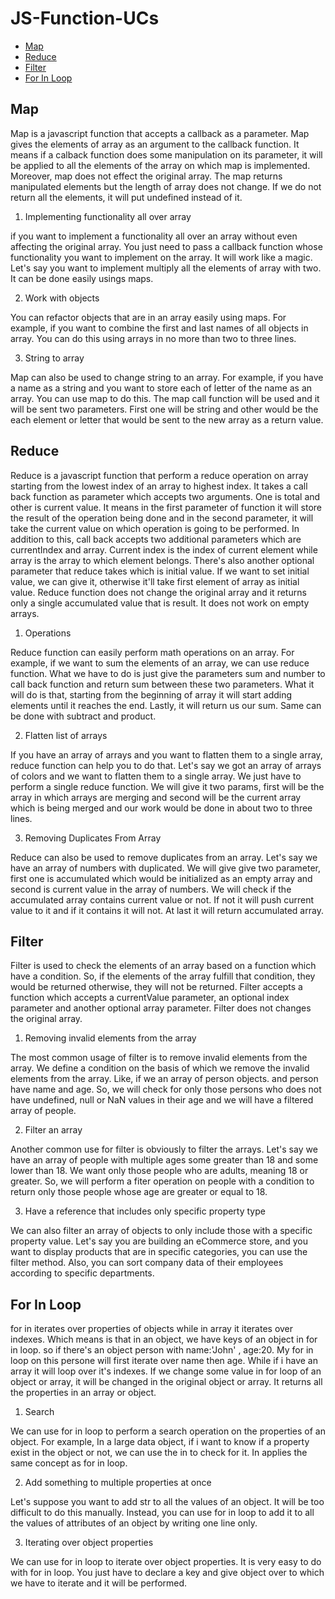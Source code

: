# JS-Function-UCs

* [Map](#map)
* [Reduce](#reduce)
* [Filter](#filter)
* [For In Loop](#for-in-loop)


## Map

Map is a javascript function that accepts a callback as a parameter. Map gives the elements of array as an argument to the callback function. It means if a calback function does some manipulation on its parameter, it will be applied to all the elements of the array on which map is implemented. Moreover, map does not effect the original array. The map returns manipulated elements but the length of array does not change. If we do not return all the elements, it will put undefined instead of it.

1. Implementing functionality all over array

if you want to implement a functionality all over an array without even affecting the original array. You just need to pass a callback function whose functionality you want to implement on the array. It will work like a magic. Let's say you want to implement multiply all the elements of array with two. It can be done easily usings maps.


2. Work with objects

You can refactor objects that are in an array easily using maps. For example, if you want to combine the first and last names of all objects in array. You can do this using arrays in no more than two to three lines.

3. String to array

Map can also be used to change string to an array. For example, if you have a name as a string and you want to store each of letter of the name as an array. You can use map to do this. The map call function will be used and it will be sent two parameters. First one will be string and other would be the each element or letter that would be sent to the new array as a return value.



## Reduce

Reduce is a javascript function that perform a reduce operation on array starting from the lowest index of an array to highest index. It takes a call back function as parameter which accepts two arguments. One is total and other is current value. It means in the first parameter of function it will store the result of the operation being done and in the second parameter, it will take the current value on which operation is going to be performed. In addition to this, call back accepts two additional parameters which are currentIndex and array. Current index is the index of current element while array is the array to which element belongs. There's also another optional parameter that reduce takes which is initial value. If we want to set initial value, we can give it, otherwise it'll take first element of array as initial value. Reduce function does not change the original array and it returns only a single accumulated value that is result. It does not work on empty arrays.



1. Operations

Reduce function can easily perform math operations on an array. For example, if we want to sum the elements of an array, we can use reduce function. What we have to do is just give the parameters sum and number to call back function and return sum between these two parameters. What it will do is that, starting from the beginning of array it will start adding elements until it reaches the end. Lastly, it will return us our sum. Same can be done with subtract and product.

2. Flatten list of arrays

If you have an array of arrays and you want to flatten them to a single array, reduce function can help you to do that. Let's say we got an array of arrays of colors and we want to flatten them to a single array. We just have to perform a single reduce function. We will give it two params, first will be the array in which arrays are merging and second will be the current array which is being merged and our work would be done in about two to three lines.

3. Removing Duplicates From Array

Reduce can also be used to remove duplicates from an array. Let's say we have an array of numbers with duplicated. We will give give two parameter, first one is  accumulated  which would be initialized as an empty array and second is current value in the array of numbers. We will check if the accumulated array contains current value or not. If not it will push current value to it and if it contains it will not. At last it will return accumulated array.


## Filter 

Filter is used to check the elements of an array based on a function which have a condition. So, if the elements of the array fulfill that condition, they would be returned otherwise, they will not be returned. Filter accepts a function which accepts a currentValue parameter, an optional index parameter and another optional array parameter. Filter does not changes the original array.

1. Removing invalid elements from the array

The most common usage of filter is to remove invalid elements from the array. We define a condition on the basis of which we remove the invalid elements from the array. Like, if we an array of person objects. and person have name and age. So, we will check for only those persons who does not have undefined, null or NaN values in their age and we will have a filtered array of people.

2. Filter an array

Another common use for filter is obviously to filter the arrays. Let's say we have an array of people with multiple ages some greater than 18 and some lower than 18. We want only those people who are adults, meaning 18 or greater. So, we will perform a fiter operation on people with a condition to return only those people whose age are greater or equal to 18.

3.  Have a reference that includes only specific property type

We can also filter an array of objects to only include those with a specific property value. Let's say you are building an eCommerce store, and you want to display products that are in specific categories, you can use the filter method. Also, you can sort company data of their employees according to specific departments.


## For In Loop

for in iterates over properties of objects while in array it iterates over indexes. Which means is that in an object, we have keys of an object in for in loop. so if there's an object person with name:'John' , age:20. My for in loop on this persone will first iterate over name then age. While if i have an array it will loop over it's indexes. If we change some value in for loop of an object or array, it will be changed in the original object or array. It returns all the properties in an array or object.

1. Search 

We can use for in loop to perform a search operation on the properties of an object. For example, In a large data object, if i want to know if a property exist in the object or not, we can use the in to check for it. In applies the same concept as for in loop.

2. Add something to multiple properties at once

Let's suppose you want to add str to all the values of an object. It will be too difficult to do this manually. Instead, you can use for in loop to add it to all the values of attributes of an object by writing one line only.

3. Iterating over object properties

We can use for in loop to iterate over object properties. It is very easy to do with for in loop. You just have to declare a key and give object over to which we have to iterate and it will be performed.




